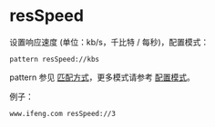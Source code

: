 # resSpeed

设置响应速度 (单位：kb/s，千比特 / 每秒)，配置模式：

	pattern resSpeed://kbs

pattern 参见 [匹配方式](pattern.md)，更多模式请参考 [配置模式](mode.md)。

例子：

	www.ifeng.com resSpeed://3
